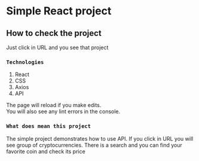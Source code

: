 # Simple React project

## How to check the project

Just click in URL and you see that project

### `Technologies`

1. React
2. CSS
3. Axios
4. API

The page will reload if you make edits.\
You will also see any lint errors in the console.

### `What does mean this project`

The simple project demonstrates how to use API. If you click in URL you will see group of cryptocurrencies. There is a search and you can find your favorite coin and check its price 

